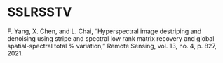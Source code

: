 # SSLRSSTV

F. Yang, X. Chen, and L. Chai, “Hyperspectral image destriping and denoising using stripe and spectral low rank matrix recovery and global spatial-spectral total
%   variation,” Remote Sensing, vol. 13, no. 4, p. 827, 2021.
